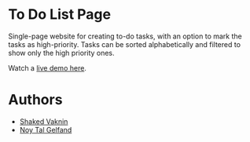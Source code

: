 # To Do List Page

Single-page website for creating to-do tasks, with an option to mark the tasks as high-priority.
Tasks can be sorted alphabetically and filtered to show only the high priority ones.

Watch a [live demo here](https://shakedva.github.io/To-Do-List-Page/).

# Authors

* [Shaked Vaknin](https://github.com/shakedva)
* [Noy Tal Gelfand](https://github.com/noytal1)
